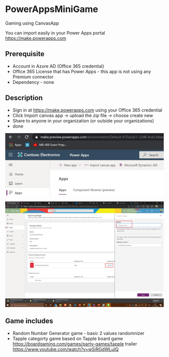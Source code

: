 # PowerAppsMiniGame
Gaming using CanvasApp

You can import easily in your Power Apps portal https://make.powerapps.com 
## Prerequisite
- Account in Azure AD (Office 365 credential)
- Office 365 License that has Power Apps - this app is not using any Premium connector
- Dependency - none

## Description
- Sign in at https://make.powerapps.com using your Office 365 credential
- Click Import canvas app -> upload the zip file -> choose create new
- Share to anyone in your organization (or outside your organizations)
- done 

![upload .zip file](/Images%20(readme)/img1.JPG)


![Create as new](/Images%20(readme)/img2.jpg)

## Game includes
- Random Number Generator game - basic 2 values randomnizer
- Tapple categorty game based on Tapple board game https://boardgaming.com/games/party-games/tapple
  trailer https://www.youtube.com/watch?v=wSiRGdWLuIQ
